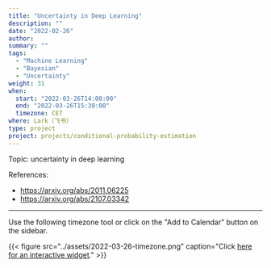```yaml
---
title: "Uncertainty in Deep Learning"
description: ""
date: "2022-02-26"
author:
summary: ""
tags:
  - "Machine Learning"
  - "Bayesian"
  - "Uncertainty"
weight: 31
when:
  start: "2022-03-26T14:00:00"
  end: "2022-03-26T15:30:00"
  timezone: CET
where: Lark（飞书）
type: project
project: projects/conditional-probability-estimation
---
```


Topic: uncertainty in deep learning

References:

- ​https://arxiv.org/abs/2011.06225
- https://arxiv.org/abs/2107.03342



---

Use the following timezone tool or click on the "Add to Calendar" button on the sidebar.


{{< figure src="../assets/2022-03-26-timezone.png" caption="Click [here for an interactive widget](https://www.worldtimebuddy.com/?qm=1&lid=1816670,2950159,5,21&h=1816670&date=2022-3-26&sln=21-22.5&hf=1)." >}}



[^matrix_completion_wiki]: {{< cite key="matrix_completion_wiki" >}}